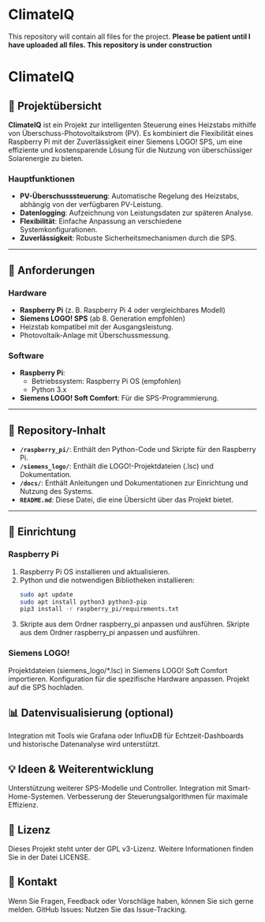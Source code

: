 # ClimateIQ
This repository will contain all files for the project. 
**Please be patient until I have uploaded all files. This repository is under construction**

# ClimateIQ  

## 📖 Projektübersicht  

**ClimateIQ** ist ein Projekt zur intelligenten Steuerung eines Heizstabs mithilfe von Überschuss-Photovoltaikstrom (PV). Es kombiniert die Flexibilität eines Raspberry Pi mit der Zuverlässigkeit einer Siemens LOGO! SPS, um eine effiziente und kostensparende Lösung für die Nutzung von überschüssiger Solarenergie zu bieten.  

### Hauptfunktionen  
- **PV-Überschusssteuerung**: Automatische Regelung des Heizstabs, abhängig von der verfügbaren PV-Leistung.  
- **Datenlogging**: Aufzeichnung von Leistungsdaten zur späteren Analyse.  
- **Flexibilität**: Einfache Anpassung an verschiedene Systemkonfigurationen.  
- **Zuverlässigkeit**: Robuste Sicherheitsmechanismen durch die SPS.  

---

## 🚀 Anforderungen  

### Hardware  
- **Raspberry Pi** (z. B. Raspberry Pi 4 oder vergleichbares Modell)  
- **Siemens LOGO! SPS** (ab 8. Generation empfohlen)  
- Heizstab kompatibel mit der Ausgangsleistung.  
- Photovoltaik-Anlage mit Überschussmessung.  

### Software  
- **Raspberry Pi**:  
  - Betriebssystem: Raspberry Pi OS (empfohlen)  
  - Python 3.x  
- **Siemens LOGO! Soft Comfort**: Für die SPS-Programmierung.  

---

## 📂 Repository-Inhalt  

- **`/raspberry_pi/`**: Enthält den Python-Code und Skripte für den Raspberry Pi.  
- **`/siemens_logo/`**: Enthält die LOGO!-Projektdateien (.lsc) und Dokumentation.  
- **`/docs/`**: Enthält Anleitungen und Dokumentationen zur Einrichtung und Nutzung des Systems.  
- **`README.md`**: Diese Datei, die eine Übersicht über das Projekt bietet.  

---

## 🔧 Einrichtung  

### Raspberry Pi  
1. Raspberry Pi OS installieren und aktualisieren.  
2. Python und die notwendigen Bibliotheken installieren:  
   ```bash  
   sudo apt update  
   sudo apt install python3 python3-pip  
   pip3 install -r raspberry_pi/requirements.txt  
3. Skripte aus dem Ordner raspberry_pi anpassen und ausführen.
Skripte aus dem Ordner raspberry_pi anpassen und ausführen.

### Siemens LOGO!
Projektdateien (siemens_logo/*.lsc) in Siemens LOGO! Soft Comfort importieren.
Konfiguration für die spezifische Hardware anpassen.
Projekt auf die SPS hochladen.
## 📊 Datenvisualisierung (optional)
Integration mit Tools wie Grafana oder InfluxDB für Echtzeit-Dashboards und historische Datenanalyse wird unterstützt.

## 💡 Ideen & Weiterentwicklung
Unterstützung weiterer SPS-Modelle und Controller.
Integration mit Smart-Home-Systemen.
Verbesserung der Steuerungsalgorithmen für maximale Effizienz.
## 📝 Lizenz
Dieses Projekt steht unter der GPL v3-Lizenz.
Weitere Informationen finden Sie in der Datei LICENSE.

## 📩 Kontakt
Wenn Sie Fragen, Feedback oder Vorschläge haben, können Sie sich gerne melden.
GitHub Issues: Nutzen Sie das Issue-Tracking.
